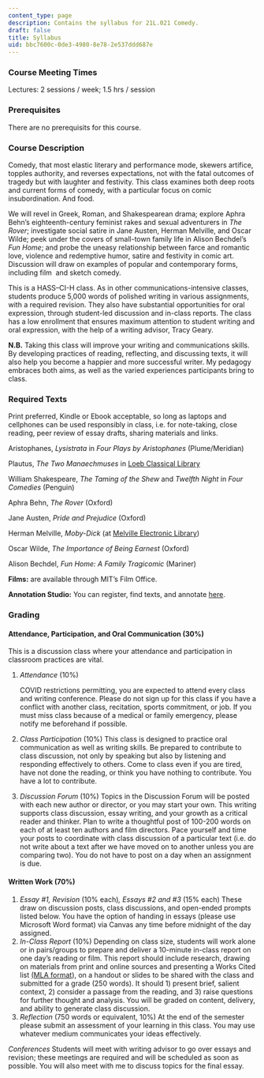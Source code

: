 ```yaml
---
content_type: page
description: Contains the syllabus for 21L.021 Comedy.
draft: false
title: Syllabus
uid: bbc7600c-0de3-4980-8e78-2e537ddd687e
---
```

### Course Meeting Times

Lectures: 2 sessions / week; 1.5 hrs / session

### Prerequisites

There are no prerequisits for this course.

### Course Description

Comedy, that most elastic literary and performance mode, skewers artifice, topples authority, and reverses expectations, not with the fatal outcomes of tragedy but with laughter and festivity. This class examines both deep roots and current forms of comedy, with a particular focus on comic insubordination. And food.

We will revel in Greek, Roman, and Shakespearean drama; explore Aphra Behn’s eighteenth-century feminist rakes and sexual adventurers in *The Rover*; investigate social satire in Jane Austen, Herman Melville, and Oscar Wilde; peek under the covers of small-town family life in Alison Bechdel’s *Fun Home*; and probe the uneasy relationship between farce and romantic love, violence and redemptive humor, satire and festivity in comic art. Discussion will draw on examples of popular and contemporary forms, including film  and sketch comedy.

This is a HASS–CI-H class. As in other communications-intensive classes, students produce 5,000 words of polished writing in various assignments, with a required revision. They also have substantial opportunities for oral expression, through student-led discussion and in-class reports. The class has a low enrollment that ensures maximum attention to student writing and oral expression, with the help of a writing advisor, Tracy Geary.  

**N.B.** Taking this class will improve your writing and communications skills. By developing practices of reading, reflecting, and discussing texts, it will also help you become a happier and more successful writer. My pedagogy embraces both aims, as well as the varied experiences participants bring to class.

### Required Texts

Print preferred, Kindle or Ebook acceptable, so long as laptops and cellphones can be used responsibly in class, i.e. for note-taking, close reading, peer review of essay drafts, sharing materials and links.

Aristophanes, *Lysistrata* in *Four Plays by Aristophanes* (Plume/Meridian)

Plautus, *The Two Manaechmuses* in [Loeb Classical Library](http://libraries.mit.edu/get/loeb)          

William Shakespeare, *The Taming of the Shew* and *Twelfth Night* in *Four Comedies* (Penguin)

Aphra Behn, *The Rover* (Oxford)

Jane Austen, *Pride and Prejudice* (Oxford)

Herman Melville, *Moby-Dick* (at [Melville Electronic Library](https://melville.electroniclibrary.org/editions/versions-of-moby-dick/1-loomings))

Oscar Wilde, *The Importance of Being Earnest* (Oxford)

Alison Bechdel, *Fun Home: A Family Tragicomic* (Mariner)

**Films:** are available through MIT’s Film Office. 

**Annotation Studio:** You can register, find texts, and annotate [here](https://annotation-studio.vercel.app/).

### Grading

#### Attendance, Participation, and Oral Communication (30%) 

This is a discussion class where your attendance and participation in classroom practices are vital.

1. *Attendance* (10%) 
    
    COVID restrictions permitting, you are expected to attend every class and writing conference. Please do not sign up for this class if you have a conflict with another class, recitation, sports commitment, or job. If you must miss class because of a medical or family emergency, please notify me beforehand if possible.
2. *Class Participation* (10%) This class is designed to practice oral communication as well as writing skills. Be prepared to contribute to class discussion, not only by speaking but also by listening and responding effectively to others. Come to class even if you are tired, have not done the reading, or think you have nothing to contribute. You have a lot to contribute.
3. *Discussion Forum* (10%) Topics in the Discussion Forum will be posted with each new author or director, or you may start your own. This writing supports class discussion, essay writing, and your growth as a critical reader and thinker. Plan to write a thoughtful post of 100-200 words on each of at least ten authors and film directors. Pace yourself and time your posts to coordinate with class discussion of a particular text (i.e. do not write about a text after we have moved on to another unless you are comparing two). You do not have to post on a day when an assignment is due.

#### Written Work (70%)

1. *Essay #1, Revision* (10% each)*, Essays #2 and #3* (15% each) These draw on discussion posts, class discussions, and open-ended prompts listed below. You have the option of handing in essays (please use Microsoft Word format) via Canvas any time before midnight of the day assigned.
2. *In-Class Report* (10%) Depending on class size, students will work alone or in pairs/groups to prepare and deliver a 10-minute in-class report on one day’s reading or film. This report should include research, drawing on materials from print and online sources and presenting a Works Cited list [(MLA format](https://mlahandbookplus.org/)), on a handout or slides to be shared with the class and submitted for a grade (250 words). It should 1) present brief, salient context, 2) consider a passage from the reading, and 3) raise questions for further thought and analysis. You will be graded on content, delivery, and ability to generate class discussion.
3. *Reflection* (750 words or equivalent, 10%) At the end of the semester please submit an assessment of your learning in this class. You may use whatever medium communicates your ideas effectively.   

*Conferences* Students will meet with writing advisor to go over essays and revision; these meetings are required and will be scheduled as soon as possible. You will also meet with me to discuss topics for the final essay.